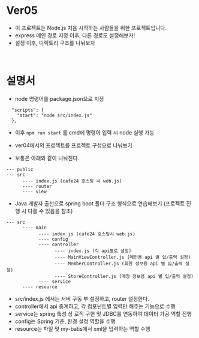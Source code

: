 # Ver05

- 이 프로젝트는 Node.js 처음 시작하는 사람들을 위한 프로젝트입니다.
- express 메인 경로 지정 이후, 다른 경로도 설정해보자!
- 설정 이후, 디렉토리 구조를 나눠보자

<br/>

# 설명서 

- node 명령어를 package.json으로 지정

```
  "scripts": {
    "start": "node src/index.js"
  },
```

- 이후 `npm run start` 를 cmd에 명령어 입력 시 node 실행 가능

- ver04에서의 프로젝트를 프로젝트 구성으로 나눠보기

- 보통은 아래와 같이 니눠진다.

```
--- public
--- src
      ---- index.js (cafe24 호스팅 시 web.js)
      ---- router
      ---- view
```

- Java 개발자 출신으로 spring boot 폴더 구조 형식으로 연습해보기 (프로젝트 진행 시 다를 수 있음을 참조)

```
--- src
      ---- main
            ---- index.js (cafe24 호스팅시 web.js)
            ---- config
            ---- controller
                  ---- index.js (각 api별로 설정)
                  ---- MainViewController.js (메인용 api 별 입/출력 설정)
                  ---- MemberController.js (회원 정보용 api 별 입/출력 설정)
                  ---- StoreController.js (매장 정보용 api 별 입/출력 설정)
            ---- service
      ---- resource
```


- src/index.js 에서는 서버 구동 부 설정하고, router 설정한다.
- controller에서 api 중계하고, 각 컴포넌트별 입력만 해주는 기능으로 수행
- service는 spring 특성 상 로직 구현 및 JDBC를 연동하여 데이터 가공 역할 진행
- config는 Spring 기준, 환경 설정 역할을 수행
- resource는 파일 및 my-batis에서 xml을 입력하는 역할 수행